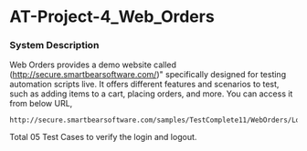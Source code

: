 # AT-Project-4_Web_Orders

### System Description

Web Orders provides a demo website called (http://secure.smartbearsoftware.com/)" specifically designed for testing automation scripts live. It offers different features and scenarios to test, such as adding items to a cart, placing orders, and more. You can access it from below URL,
```
http://secure.smartbearsoftware.com/samples/TestComplete11/WebOrders/Login.aspx
```

Total 05 Test Cases to verify the login and logout.  
